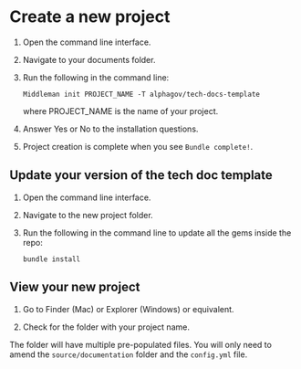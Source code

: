 # Create a new project

1. Open the command line interface.

1. Navigate to your documents folder.

1. Run the following in the command line:

    ```
    Middleman init PROJECT_NAME -T alphagov/tech-docs-template
    ```
    where PROJECT_NAME is the name of your project.
    
1. Answer Yes or No to the installation questions.

1. Project creation is complete when you see `Bundle complete!`.
    
## Update your version of the tech doc template

1. Open the command line interface.

1. Navigate to the new project folder.

1. Run the following in the command line to update all the gems inside the repo:

    ```
    bundle install
    ```

## View your new project

1. Go to Finder (Mac) or Explorer (Windows) or equivalent.

1. Check for the folder with your project name.

The folder will have multiple pre-populated files. You will only need to amend the `source/documentation` folder and the `config.yml` file.

